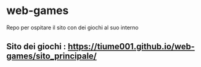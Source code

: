 # web-games
Repo per ospitare il sito con dei giochi al suo interno
## Sito dei giochi : https://tiume001.github.io/web-games/sito_principale/
